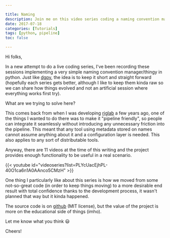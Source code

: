 ```yaml
---

title: Naming
description: Join me on this video series coding a naming convention manager step by step, 10 minutes at a time.
date: 2017-07-18
categories: [Tutorials]
tags: [python, pipeline]
toc: false

---
```


<!--more-->

Hi folks,

In a new attempt to do a live coding series, I've been recording these sessions implementing a very
simple naming convention manager/thingy in python. Just like
[dgpy](https://www.cesarsaez.me/2015/12/dgpy.html), the idea is to keep it short and straight
forward (hopefully each series gets better, although I like to keep them kinda raw so we can share
how things evolved and not an artificial session where everything works first try).

What are we trying to solve here?

This comes back from when I was developing
[riglab](https://www.cesarsaez.me/2014/02/riglab-preview-002.html) a few years ago, one of the
things I wanted to do there was to make it "pipeline friendly", so people can integrate it
seamlessly without introducing any unnecessary friction into the pipeline. This meant that any
tool using metadata stored on names cannot assume anything about it and a configuration layer is
needed. This also applies to any sort of distributable tools.

Anyway, there are 11 videos at the time of this writing and the project provides enough
functionality to be useful in a real scenario.

{{< youtube id="videoseries?list=PLYcUacEjhPL-40O1ca6n1A0AAnco5CMzH" >}}

One thing I particularly like about this series is how we moved from some not-so-great code (in
order to keep things moving) to a more desirable end result with total confidence thanks to the
development process, it wasn't planned that way but it kinda happened.

The source code is on [github](https://github.com/csaez/naming) (MIT license), but the value
of the project is more on the educational side of things (imho).

Let me know what you think :smiley:

Cheers!
